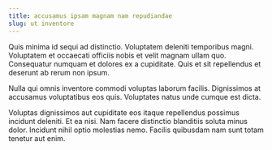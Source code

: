 ```yaml
---
title: accusamus ipsam magnam nam repudiandae
slug: ut inventore
---
```


Quis minima id sequi ad distinctio. Voluptatem deleniti temporibus magni. Voluptatem et occaecati officiis nobis et velit magnam ullam quo. Consequatur numquam et dolores ex a cupiditate. Quis et sit repellendus et deserunt ab rerum non ipsum.

Nulla qui omnis inventore commodi voluptas laborum facilis. Dignissimos at accusamus voluptatibus eos quis. Voluptates natus unde cumque est dicta.

Voluptas dignissimos aut cupiditate eos itaque repellendus possimus incidunt deleniti. Et ea nisi. Nam facere distinctio blanditiis soluta minus dolor. Incidunt nihil optio molestias nemo. Facilis quibusdam nam sunt totam tenetur aut enim.
